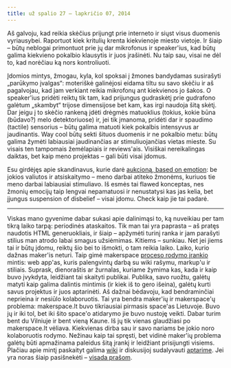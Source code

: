 ```yaml
---
title: už spalio 27 – lapkričio 07, 2014
---
```


Aš galvoju, kad reikia skėčius prijungt prie interneto ir siųst visus duomenis 
vyriausybei. Raportuot kiek kritulių krenta kiekvienoje miesto vietoje. Ir 
šiaip – būtų neblogai primontuot prie jų dar mikrofonus ir speaker'ius, kad 
būtų galima kiekvieno pokalbio klausytis ir juos įrašinėti. Nu taip sau, 
visai ne dėl to, kad norėčiau ką nors kontroliuoti.

Įdomios mintys, žmogau, kyla, kol spoksai į žmones bandydamas susirašyti 
„parūkymo įvalgas“: moteriškė galinėjosi eidama tiltu su savo skėčiu ir aš 
pagalvojau, kad jam verkiant reikia mikrofonų ant kiekvienos jo šakos. 
O speaker'ius pridėti reiktų tik tam, kad prijungus gudraskėtį prie gudrafono 
galėtum „skambyt“ trijose dimensijose bet kam, kas irgi naudoja šitą skėtį. 
Dar jeigu į to skėčio rankeną įdėti drėgmės matuoklius (tokius, kokie būna 
(būdavo?) melo detektoriuose) ir, jei tik įmanoma, pridėti dar ir spaudimo 
(tactile) sensorius – būtų galima matuoti kiek pokalbis intensyvus ar 
jaudinantis. Way cool būtų sekti šituos duomenis ir ne pokalbio metu: būtų 
galima žymėti labiausiai jaudinančias ar stimuliuojančias vietas mieste. 
Su visais ten tampomais žemėlapiais ir reviews'ais. Visiškai nereikalingas 
daiktas, bet kaip meno projektas – gali būti visai įdomus.

Esu girdėjęs apie skandinavus, kurie darė [aukcioną, based on 
emotion][kostaboda]: be jokios valiutos ir atsiskaitymo – meno darbai 
atiteko žmonėms, kuriuos tie meno darbai labiausiai stimuliavo. Iš esmės tai 
flawed konceptas, nes žmonių emocijų taip lengvai nepamatuosi ir nenustatysi 
kas jas kelia, bet įjungus suspension of disbelief – visai įdomu. Check kaip 
jie tai padarė.

[kostaboda]: http://auctionbasedonemotions.com/en/

* * *

Viskas mano gyvenime dabar sukasi apie dalinimąsi to, ką nuveikiau per 
tam tikrą laiko tarpą: periodinės ataskaitos. Tik man tai yra paprasta – aš 
pratęs naudotis HTML generuokliais, ir šiaip – apžymėti turinį ranka ir jam 
parašyti stilius man atrodo labai smagus užsiėmimas. Kitiems – sunkiau. Net 
jei jiems tai ir būtų įdomu, reiktų šio bei to išmokti, o tam reikia laiko. 
Laiko, kurio dažnas maker'is neturi. Taip gimė makerspace [proceso rodymo 
įrankio][sandėlis] mintis: web app'as, kuris palengvintų darbą su wiki 
rašymu, markup'u ir stiliais. Suprask, dienoraštis ar žurnalas, kuriame 
žymima kas, kada ir kaip buvo įvykdyta, leidžiant tai skaityti publikai. 
Publika, savo ruožtu, galėtų matyti kaip galima dalintis mintimis (ir kiek 
iš to gero išeina), galėtų kurti savus projektus ir juos aptarinėti. Aš 
dažnai bėdavoju, kad bendraminčiai neprieina ir nesiūlo kolaboruotis. Tai 
yra bendra maker'ių ir makerspace'ų problema: makerspace.lt buvo tikriausiai 
pirmasis space'as Lietuvoje. Buvo jų ir iki tol, bet iki šito space'o 
atidarymo jie buvo nustoję veikti. Dabar turim bent du Vilniuje ir bent 
vieną Kaune. Iš jų tik vienas glaudžiasi po makerspace.lt vėliava. 
Kiekvienas dirba sau ir savo nariams be jokio noro kolaboruotis rodymo. 
Nežinau kaip tai spręsti, bet vidinė maker'ių problema galėtų būti 
apmažinama paleidus šitą įrankį ir leidžiant prisijungti visiems. Plačiau 
apie mintį paskaityt galima [wiki][sandėlis] ir diskusijoj sudalyvauti 
[aptarime][issues]. Jei yra noras šiaip pasišnekėti – [visada prašom](freenode).

[sandėlis]: https://github.com/makerspacelt/sandelis/wiki
[issues]: https://github.com/makerspacelt/sandelis/issues
